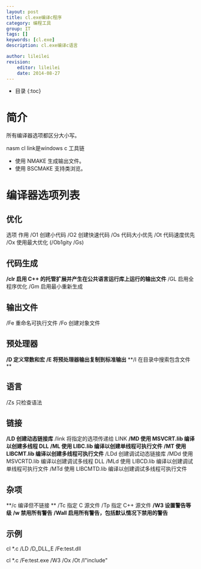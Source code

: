```yaml
---
layout: post
title: cl.exe编译c程序
category: 编程工具
group: IT
tags: []
keywords: [cl.exe]
description: cl.exe编译c语言

author: lileilei
revision:
    editor: lileilei
    date: 2014-08-27
---
```


* 目录
{:toc}

# 简介

所有编译器选项都区分大小写。

nasm cl link是windows c 工具链

+ 使用 NMAKE 生成输出文件。
+ 使用 BSCMAKE 支持类浏览。

# 编译器选项列表

## 优化

选项 作用 
/O1 创建小代码 
/O2 创建快速代码 
/Os 代码大小优先 
/Ot 代码速度优先 
/Ox 使用最大优化 (/Ob1gity /Gs) 

## 代码生成

**/clr 启用 C++ 的托管扩展并产生在公共语言运行库上运行的输出文件**
/GL 启用全程序优化 
/Gm 启用最小重新生成 

## 输出文件

/Fe 重命名可执行文件 
/Fo 创建对象文件 


## 预处理器

**/D 定义常数和宏** 
**/E 将预处理器输出复制到标准输出** 
**/I 在目录中搜索包含文件 **

## 语言

/Zs 只检查语法 

## 链接

**/LD 创建动态链接库** 
/link 将指定的选项传递给 LINK 
**/MD 使用 MSVCRT.lib 编译以创建多线程 DLL**
**/ML 使用 LIBC.lib 编译以创建单线程可执行文件**
**/MT 使用 LIBCMT.lib 编译以创建多线程可执行文件**
/LDd 创建调试动态链接库
/MDd 使用 MSVCRTD.lib 编译以创建调试多线程 DLL 
/MLd 使用 LIBCD.lib 编译以创建调试单线程可执行文件 
/MTd 使用 LIBCMTD.lib 编译以创建调试多线程可执行文件 

## 杂项

**/c 编译但不链接 **
/Tc 指定 C 源文件 
/Tp 指定 C++ 源文件 
**/W3 设置警告等级** 
**/w 禁用所有警告** 
**/Wall 启用所有警告，包括默认情况下禁用的警告**


## 示例

cl *.c /LD  /D_DLL_E /Fe:test.dll

cl *.c /Fe:test.exe /W3 /Ox /Ot /I"include"